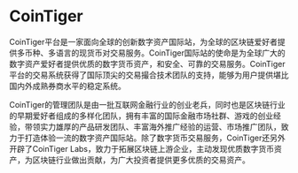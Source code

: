 # CoinTiger

CoinTiger平台是一家面向全球的创新数字资产国际站，为全球的区块链爱好者提供多币种、多语言的现货币对交易服务。CoinTiger国际站的使命是为全球广大的数字资产爱好者提供优质的数字货币资产，和安全、可靠的交易服务。CoinTiger平台的交易系统获得了国际顶尖的交易撮合技术团队的支持，能够为用户提供堪比国内外成熟券商水平的稳定系统。

CoinTiger的管理团队是由一批互联网金融行业的创业老兵，同时也是区块链行业的早期爱好者组成的多样化团队，拥有丰富的国际金融市场社群、游戏的创业经验，带领实力雄厚的产品研发团队、丰富海外推广经验的运营、市场推广团队，致力于打造体验一流的数字资产国际站。除了数字货币交易服务，CoinTiger还另外开辟了CoinTiger Labs，致力于拓展区块链上游企业，主动发现优质数字货币资产，为区块链行业做出贡献，为广大投资者提供更多优质的交易资产。
